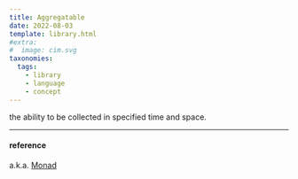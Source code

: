 ```yaml
---
title: Aggregatable
date: 2022-08-03
template: library.html
#extra:
#  image: cim.svg
taxonomies:
  tags:
    - library
    - language
    - concept
---
```

the ability to be collected in specified time and space.

---
#### reference

a.k.a. [Monad](/library/monad)